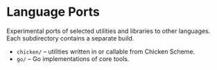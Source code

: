 # Language Ports

Experimental ports of selected utilities and libraries to other languages.
Each subdirectory contains a separate build.

- `chicken/` – utilities written in or callable from Chicken Scheme.
- `go/` – Go implementations of core tools.
